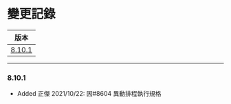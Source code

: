 變更記錄
===
| 版本 |
| :---: |
| [8.10.1](#v8_10_1) |

***

### <a id='v8_10_1'></a>8.10.1
* Added 正傑 2021/10/22: 因#8604 異動排程執行規格


 
<!-- 圖片 -->


<!-- 超連結 -->
